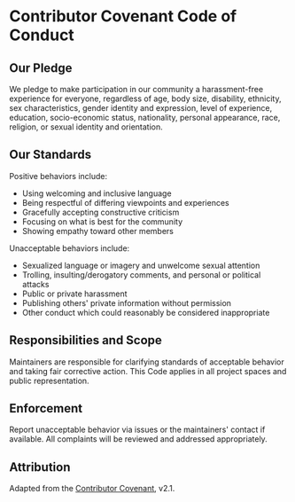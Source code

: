 # Contributor Covenant Code of Conduct

## Our Pledge
We pledge to make participation in our community a harassment-free experience for everyone, regardless of age, body size, disability, ethnicity, sex characteristics, gender identity and expression, level of experience, education, socio-economic status, nationality, personal appearance, race, religion, or sexual identity and orientation.

## Our Standards
Positive behaviors include:
- Using welcoming and inclusive language
- Being respectful of differing viewpoints and experiences
- Gracefully accepting constructive criticism
- Focusing on what is best for the community
- Showing empathy toward other members

Unacceptable behaviors include:
- Sexualized language or imagery and unwelcome sexual attention
- Trolling, insulting/derogatory comments, and personal or political attacks
- Public or private harassment
- Publishing others' private information without permission
- Other conduct which could reasonably be considered inappropriate

## Responsibilities and Scope
Maintainers are responsible for clarifying standards of acceptable behavior and taking fair corrective action. This Code applies in all project spaces and public representation.

## Enforcement
Report unacceptable behavior via issues or the maintainers' contact if available. All complaints will be reviewed and addressed appropriately.

## Attribution
Adapted from the [Contributor Covenant](https://www.contributor-covenant.org), v2.1.
